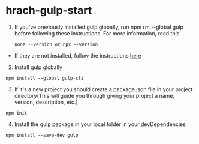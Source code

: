 # hrach-gulp-start

1. If you've previously installed gulp globally, run npm rm --global gulp before following these instructions. For more information, read this

   `node --version or npx --version`

- If they are not installed, follow the instructions <a href="https://nodejs.org/en/">here</a>

2. Install gulp globally

<code>npm install --global gulp-cli</code>

3. If it's a new project you should create a package.json file in your project directory(This will guide you through giving your project a name, version, description, etc.)

<code>npm init</code>

4. Install the gulp package in your local folder in your devDependencies

<code>npm install --save-dev gulp</code>
